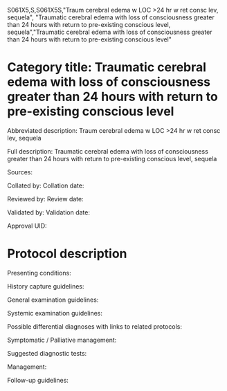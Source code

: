S061X5,S,S061X5S,"Traum cerebral edema w LOC >24 hr w ret consc lev, sequela", "Traumatic cerebral edema with loss of consciousness greater than 24 hours with return to pre-existing conscious level, sequela","Traumatic cerebral edema with loss of consciousness greater than 24 hours with return to pre-existing conscious level"
# Category title: Traumatic cerebral edema with loss of consciousness greater than 24 hours with return to pre-existing conscious level

Abbreviated description: Traum cerebral edema w LOC >24 hr w ret consc lev, sequela

Full description: Traumatic cerebral edema with loss of consciousness greater than 24 hours with return to pre-existing conscious level, sequela

Sources:

Collated by:
Collation date:

Reviewed by:
Review date:

Validated by:
Validation date:

Approval UID:

# Protocol description

Presenting conditions:

History capture guidelines:

General examination guidelines:

Systemic examination guidelines:

Possible differential diagnoses with links to related protocols:

Symptomatic / Palliative management:

Suggested diagnostic tests:

Management:

Follow-up guidelines:
